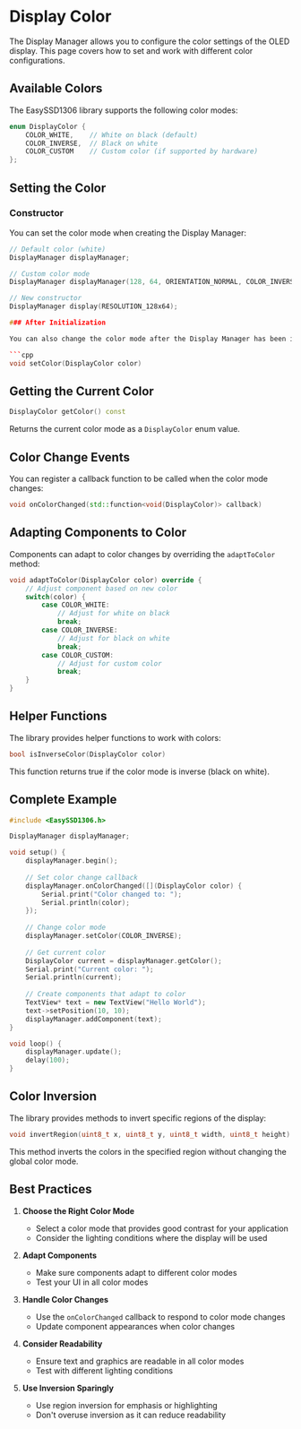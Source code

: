 # Display Color

The Display Manager allows you to configure the color settings of the OLED display. This page covers how to set and work with different color configurations.

## Available Colors

The EasySSD1306 library supports the following color modes:

```cpp
enum DisplayColor {
    COLOR_WHITE,    // White on black (default)
    COLOR_INVERSE,  // Black on white
    COLOR_CUSTOM    // Custom color (if supported by hardware)
};
```

## Setting the Color

### Constructor

You can set the color mode when creating the Display Manager:

```cpp
// Default color (white)
DisplayManager displayManager;

// Custom color mode
DisplayManager displayManager(128, 64, ORIENTATION_NORMAL, COLOR_INVERSE);

// New constructor
DisplayManager display(RESOLUTION_128x64);

### After Initialization

You can also change the color mode after the Display Manager has been initialized:

```cpp
void setColor(DisplayColor color)
```

## Getting the Current Color

```cpp
DisplayColor getColor() const
```

Returns the current color mode as a `DisplayColor` enum value.

## Color Change Events

You can register a callback function to be called when the color mode changes:

```cpp
void onColorChanged(std::function<void(DisplayColor)> callback)
```

## Adapting Components to Color

Components can adapt to color changes by overriding the `adaptToColor` method:

```cpp
void adaptToColor(DisplayColor color) override {
    // Adjust component based on new color
    switch(color) {
        case COLOR_WHITE:
            // Adjust for white on black
            break;
        case COLOR_INVERSE:
            // Adjust for black on white
            break;
        case COLOR_CUSTOM:
            // Adjust for custom color
            break;
    }
}
```

## Helper Functions

The library provides helper functions to work with colors:

```cpp
bool isInverseColor(DisplayColor color)
```

This function returns true if the color mode is inverse (black on white).

## Complete Example

```cpp
#include <EasySSD1306.h>

DisplayManager displayManager;

void setup() {
    displayManager.begin();
    
    // Set color change callback
    displayManager.onColorChanged([](DisplayColor color) {
        Serial.print("Color changed to: ");
        Serial.println(color);
    });
    
    // Change color mode
    displayManager.setColor(COLOR_INVERSE);
    
    // Get current color
    DisplayColor current = displayManager.getColor();
    Serial.print("Current color: ");
    Serial.println(current);
    
    // Create components that adapt to color
    TextView* text = new TextView("Hello World");
    text->setPosition(10, 10);
    displayManager.addComponent(text);
}

void loop() {
    displayManager.update();
    delay(100);
}
```

## Color Inversion

The library provides methods to invert specific regions of the display:

```cpp
void invertRegion(uint8_t x, uint8_t y, uint8_t width, uint8_t height)
```

This method inverts the colors in the specified region without changing the global color mode.

## Best Practices

1. **Choose the Right Color Mode**
   - Select a color mode that provides good contrast for your application
   - Consider the lighting conditions where the display will be used

2. **Adapt Components**
   - Make sure components adapt to different color modes
   - Test your UI in all color modes

3. **Handle Color Changes**
   - Use the `onColorChanged` callback to respond to color mode changes
   - Update component appearances when color changes

4. **Consider Readability**
   - Ensure text and graphics are readable in all color modes
   - Test with different lighting conditions

5. **Use Inversion Sparingly**
   - Use region inversion for emphasis or highlighting
   - Don't overuse inversion as it can reduce readability 